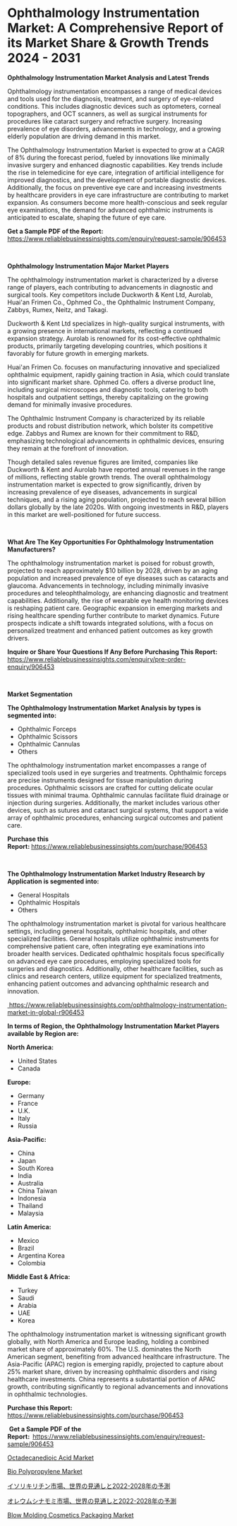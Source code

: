 <p><h1>Ophthalmology Instrumentation Market: A Comprehensive Report of its Market Share & Growth Trends 2024 - 2031</h1></p><p><strong>Ophthalmology Instrumentation Market Analysis and Latest Trends</strong></p>
<p><p>Ophthalmology instrumentation encompasses a range of medical devices and tools used for the diagnosis, treatment, and surgery of eye-related conditions. This includes diagnostic devices such as optometers, corneal topographers, and OCT scanners, as well as surgical instruments for procedures like cataract surgery and refractive surgery. Increasing prevalence of eye disorders, advancements in technology, and a growing elderly population are driving demand in this market.</p><p>The Ophthalmology Instrumentation Market is expected to grow at a CAGR of 8% during the forecast period, fueled by innovations like minimally invasive surgery and enhanced diagnostic capabilities. Key trends include the rise in telemedicine for eye care, integration of artificial intelligence for improved diagnostics, and the development of portable diagnostic devices. Additionally, the focus on preventive eye care and increasing investments by healthcare providers in eye care infrastructure are contributing to market expansion. As consumers become more health-conscious and seek regular eye examinations, the demand for advanced ophthalmic instruments is anticipated to escalate, shaping the future of eye care.</p></p>
<p><strong>Get a Sample PDF of the Report:&nbsp;</strong> <a href="https://www.reliablebusinessinsights.com/enquiry/request-sample/906453">https://www.reliablebusinessinsights.com/enquiry/request-sample/906453</a></p>
<p>&nbsp;</p>
<p><strong>Ophthalmology Instrumentation Major Market Players</strong></p>
<p><p>The ophthalmology instrumentation market is characterized by a diverse range of players, each contributing to advancements in diagnostic and surgical tools. Key competitors include Duckworth & Kent Ltd, Aurolab, Huai'an Frimen Co., Ophmed Co., the Ophthalmic Instrument Company, Zabbys, Rumex, Neitz, and Takagi. </p><p>Duckworth & Kent Ltd specializes in high-quality surgical instruments, with a growing presence in international markets, reflecting a continued expansion strategy. Aurolab is renowned for its cost-effective ophthalmic products, primarily targeting developing countries, which positions it favorably for future growth in emerging markets. </p><p>Huai'an Frimen Co. focuses on manufacturing innovative and specialized ophthalmic equipment, rapidly gaining traction in Asia, which could translate into significant market share. Ophmed Co. offers a diverse product line, including surgical microscopes and diagnostic tools, catering to both hospitals and outpatient settings, thereby capitalizing on the growing demand for minimally invasive procedures.</p><p>The Ophthalmic Instrument Company is characterized by its reliable products and robust distribution network, which bolster its competitive edge. Zabbys and Rumex are known for their commitment to R&D, emphasizing technological advancements in ophthalmic devices, ensuring they remain at the forefront of innovation.</p><p>Though detailed sales revenue figures are limited, companies like Duckworth & Kent and Aurolab have reported annual revenues in the range of millions, reflecting stable growth trends. The overall ophthalmology instrumentation market is expected to grow significantly, driven by increasing prevalence of eye diseases, advancements in surgical techniques, and a rising aging population, projected to reach several billion dollars globally by the late 2020s. With ongoing investments in R&D, players in this market are well-positioned for future success.</p></p>
<p>&nbsp;</p>
<p><strong>What Are The Key Opportunities For Ophthalmology Instrumentation Manufacturers?</strong></p>
<p><p>The ophthalmology instrumentation market is poised for robust growth, projected to reach approximately $10 billion by 2028, driven by an aging population and increased prevalence of eye diseases such as cataracts and glaucoma. Advancements in technology, including minimally invasive procedures and teleophthalmology, are enhancing diagnostic and treatment capabilities. Additionally, the rise of wearable eye health monitoring devices is reshaping patient care. Geographic expansion in emerging markets and rising healthcare spending further contribute to market dynamics. Future prospects indicate a shift towards integrated solutions, with a focus on personalized treatment and enhanced patient outcomes as key growth drivers.</p></p>
<p><strong>Inquire or Share Your Questions If Any Before Purchasing This Report:</strong> <a href="https://www.reliablebusinessinsights.com/enquiry/pre-order-enquiry/906453">https://www.reliablebusinessinsights.com/enquiry/pre-order-enquiry/906453</a></p>
<p>&nbsp;</p>
<p><strong>Market Segmentation</strong></p>
<p><strong>The Ophthalmology Instrumentation Market Analysis by types is segmented into:</strong></p>
<p><ul><li>Ophthalmic Forceps</li><li>Ophthalmic Scissors</li><li>Ophthalmic Cannulas</li><li>Others</li></ul></p>
<p><p>The ophthalmology instrumentation market encompasses a range of specialized tools used in eye surgeries and treatments. Ophthalmic forceps are precise instruments designed for tissue manipulation during procedures. Ophthalmic scissors are crafted for cutting delicate ocular tissues with minimal trauma. Ophthalmic cannulas facilitate fluid drainage or injection during surgeries. Additionally, the market includes various other devices, such as sutures and cataract surgical systems, that support a wide array of ophthalmic procedures, enhancing surgical outcomes and patient care.</p></p>
<p><strong>Purchase this Report:&nbsp;</strong><a href="https://www.reliablebusinessinsights.com/purchase/906453">https://www.reliablebusinessinsights.com/purchase/906453</a></p>
<p>&nbsp;</p>
<p><strong>The Ophthalmology Instrumentation Market Industry Research by Application is segmented into:</strong></p>
<p><ul><li>General Hospitals</li><li>Ophthalmic Hospitals</li><li>Others</li></ul></p>
<p><p>The ophthalmology instrumentation market is pivotal for various healthcare settings, including general hospitals, ophthalmic hospitals, and other specialized facilities. General hospitals utilize ophthalmic instruments for comprehensive patient care, often integrating eye examinations into broader health services. Dedicated ophthalmic hospitals focus specifically on advanced eye care procedures, employing specialized tools for surgeries and diagnostics. Additionally, other healthcare facilities, such as clinics and research centers, utilize equipment for specialized treatments, enhancing patient outcomes and advancing ophthalmic research and innovation.</p></p>
<p><a href="https://www.reliablebusinessinsights.com/ophthalmology-instrumentation-market-in-global-r906453">&nbsp;https://www.reliablebusinessinsights.com/ophthalmology-instrumentation-market-in-global-r906453</a></p>
<p><strong>In terms of Region, the Ophthalmology Instrumentation Market Players available by Region are:</strong></p>
<p>
    <p> <strong> North America: </strong>
        <ul>
            <li>United States</li>
            <li>Canada</li>
        </ul>
        </p> 
    <p> <strong> Europe: </strong>
        <ul>
            <li>Germany</li>
            <li>France</li>
            <li>U.K.</li>
            <li>Italy</li>
            <li>Russia</li>
        </ul>
        </p> 
    <p> <strong> Asia-Pacific: </strong>
        <ul>
            <li>China</li>
            <li>Japan</li>
            <li>South Korea</li>
            <li>India</li>
            <li>Australia</li>
            <li>China Taiwan</li>
            <li>Indonesia</li>
            <li>Thailand</li>
            <li>Malaysia</li>
        </ul>
        </p> 
    <p> <strong> Latin America: </strong>
        <ul>
            <li>Mexico</li>
            <li>Brazil</li>
            <li>Argentina Korea</li>
            <li>Colombia</li>
        </ul>
        </p> 
    <p> <strong> Middle East & Africa: </strong>
        <ul>
            <li>Turkey</li>
            <li>Saudi</li>
            <li>Arabia</li>
            <li>UAE</li>
            <li>Korea</li>
        </ul>
    </p>
    </p>
<p><p>The ophthalmology instrumentation market is witnessing significant growth globally, with North America and Europe leading, holding a combined market share of approximately 60%. The U.S. dominates the North American segment, benefiting from advanced healthcare infrastructure. The Asia-Pacific (APAC) region is emerging rapidly, projected to capture about 25% market share, driven by increasing ophthalmic disorders and rising healthcare investments. China represents a substantial portion of APAC growth, contributing significantly to regional advancements and innovations in ophthalmic technologies.</p></p>
<p><strong>Purchase this Report: </strong><a href="https://www.reliablebusinessinsights.com/purchase/906453">https://www.reliablebusinessinsights.com/purchase/906453</a></p>
<p>&nbsp;<strong>Get a Sample PDF of the Report:&nbsp;&nbsp;</strong><a href="https://www.reliablebusinessinsights.com/enquiry/request-sample/906453">https://www.reliablebusinessinsights.com/enquiry/request-sample/906453</a></p>
<p><strong></strong></p>
<p><p><a href="https://issuu.com/reportprime-2/docs/octadecanedioic-acid-market-size-20_b2ad797ef1d49b">Octadecanedioic Acid Market</a></p><p><a href="https://issuu.com/reportprime-2/docs/bio-polypropylene-market-size-2030._bbfc36d77ec912">Bio Polypropylene Market</a></p><p><a href="https://medium.com/@beaudamore/isoliquiritin-market-global-outlook-and-forecast-2022-2028-72a3760d143e">イソリキリチン市場、世界の見通しと2022-2028年の予測</a></p><p><a href="https://medium.com/@gla8aaroyals/oleum-cinnamomi-market-global-outlook-and-forecast-2022-2028-market-%E3%81%AF-%E3%82%B3%E3%82%B9%E3%83%88%E7%AE%A1%E7%90%86%E3%81%A8%E5%8A%B9%E7%8E%87%E5%90%91%E4%B8%8A%E3%82%92%E5%84%AA%E5%85%88%E3%81%97%E3%81%BE%E3%81%99-f444a70ef294">オレウムシナモミ市場、世界の見通しと2022-2028年の予測</a></p><p><a href="https://github.com/MegiBogdani1953/Market-Research-Report-List-1/blob/main/blow-molding-cosmetics-packaging-market.md">Blow Molding Cosmetics Packaging Market</a></p></p>